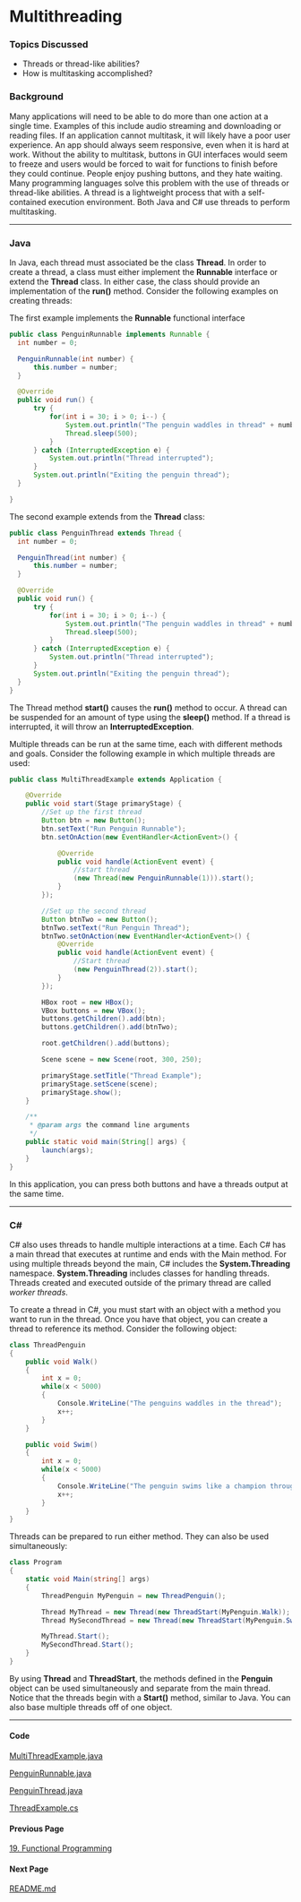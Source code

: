 # Multithreading
### Topics Discussed
* Threads or thread-like abilities?
* How is multitasking accomplished?

### Background
Many applications will need to be able to do more than one action at a single time. Examples of this include audio streaming and downloading or reading files. If an application cannot multitask, it will likely have a poor user experience. An app should always seem responsive, even when it is hard at work. Without the ability to multitask, buttons in GUI interfaces would seem to freeze and users would be forced to wait for functions to finish before they could continue. People enjoy pushing buttons, and they hate waiting. Many programming languages solve this problem with the use of threads or thread-like abilities. A thread is a lightweight process that with a self-contained execution environment. Both Java and C# use threads to perform multitasking.

---

### Java
In Java, each thread must associated be the class **Thread**. In order to create a thread, a class must either implement the **Runnable** interface or extend the **Thread** class. In either case, the class should provide an implementation of the **run()** method. Consider the following examples on creating threads:

The first example implements the **Runnable** functional interface
```java
public class PenguinRunnable implements Runnable {
  int number = 0;

  PenguinRunnable(int number) {
      this.number = number;
  }

  @Override
  public void run() {
      try {
          for(int i = 30; i > 0; i--) {
              System.out.println("The penguin waddles in thread" + number);
              Thread.sleep(500);
          }
      } catch (InterruptedException e) {
          System.out.println("Thread interrupted");
      }
      System.out.println("Exiting the penguin thread");
  }

}
```

The second example extends from the **Thread** class:
```java
public class PenguinThread extends Thread {
  int number = 0;

  PenguinThread(int number) {
      this.number = number;
  }

  @Override
  public void run() {
      try {
          for(int i = 30; i > 0; i--) {
              System.out.println("The penguin waddles in thread" + number);
              Thread.sleep(500);
          }
      } catch (InterruptedException e) {
          System.out.println("Thread interrupted");
      }
      System.out.println("Exiting the penguin thread");
  }
}
```

The Thread method **start()** causes the **run()** method to occur. A thread can be suspended for an amount of type using the **sleep()** method. If a thread is interrupted, it will throw an **InterruptedException**.

Multiple threads can be run at the same time, each with different methods and goals. Consider the following example in which multiple threads are used:
```java
public class MultiThreadExample extends Application {

    @Override
    public void start(Stage primaryStage) {
        //Set up the first thread
        Button btn = new Button();
        btn.setText("Run Penguin Runnable");
        btn.setOnAction(new EventHandler<ActionEvent>() {

            @Override
            public void handle(ActionEvent event) {
                //start thread
                (new Thread(new PenguinRunnable(1))).start();
            }
        });

        //Set up the second thread
        Button btnTwo = new Button();
        btnTwo.setText("Run Penguin Thread");
        btnTwo.setOnAction(new EventHandler<ActionEvent>() {
            @Override
            public void handle(ActionEvent event) {
                //Start thread
                (new PenguinThread(2)).start();
            }
        });

        HBox root = new HBox();
        VBox buttons = new VBox();
        buttons.getChildren().add(btn);
        buttons.getChildren().add(btnTwo);

        root.getChildren().add(buttons);

        Scene scene = new Scene(root, 300, 250);

        primaryStage.setTitle("Thread Example");
        primaryStage.setScene(scene);
        primaryStage.show();
    }

    /**
     * @param args the command line arguments
     */
    public static void main(String[] args) {
        launch(args);
    }
}
```
In this application, you can press both buttons and have a threads output at the same time.

---

### C#
C# also uses threads to handle multiple interactions at a time. Each C# has a main thread that executes at runtime and ends with the Main method. For using multiple threads beyond the main, C# includes the **System.Threading** namespace. **System.Threading** includes classes for handling threads. Threads created and executed outside of the primary thread are called *worker threads*.

To create a thread in C#, you must start with an object with a method you want to run in the thread. Once you have that object, you can create a thread to reference its method. Consider the following object:
```csharp
class ThreadPenguin
{
    public void Walk()
    {
        int x = 0;
        while(x < 5000)
        {
            Console.WriteLine("The penguins waddles in the thread");
            x++;
        }
    }

    public void Swim()
    {
        int x = 0;
        while(x < 5000)
        {
            Console.WriteLine("The penguin swims like a champion through the thread");
            x++;
        }
    }
}
```

Threads can be prepared to run either method. They can also be used simultaneously:

```csharp
class Program
{
    static void Main(string[] args)
    {
        ThreadPenguin MyPenguin = new ThreadPenguin();

        Thread MyThread = new Thread(new ThreadStart(MyPenguin.Walk));
        Thread MySecondThread = new Thread(new ThreadStart(MyPenguin.Swim));

        MyThread.Start();
        MySecondThread.Start();
    }
}
```

By using **Thread** and **ThreadStart**, the methods defined in the **Penguin** object can be used simultaneously and separate from the main thread. Notice that the threads begin with a **Start()** method, similar to Java. You can also base multiple threads off of one object.

---
#### Code
[MultiThreadExample.java](MultiThreadExample.java)

[PenguinRunnable.java](PenguinRunnable.java)

[PenguinThread.java](PenguinThread.java)

[ThreadExample.cs](ThreadExample.cs)

#### Previous Page
[19. Functional Programming](19FunctionalProgramming.md)

#### Next Page
[README.md](README.md)

